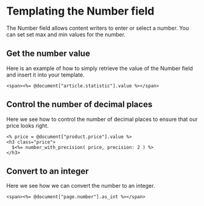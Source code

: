 # Templating the Number field

The Number field allows content writers to enter or select a number. You can set set max and min values for the number.

## Get the number value

Here is an example of how to simply retrieve the value of the Number field and insert it into your template.

```
<span><%= @document["article.statistic"].value %></span>
```

## Control the number of decimal places

Here we see how to control the number of decimal places to ensure that our price looks right.

```
<% price = @document["product.price"].value %>
<h3 class="price">
  $<%= number_with_precision( price, precision: 2 ) %>
</h3>
```

## Convert to an integer

Here we see how we can convert the number to an integer.

```
<span><%= @document["page.number"].as_int %></span>
```
